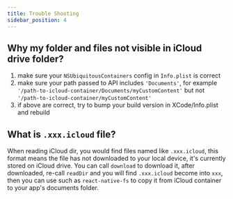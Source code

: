 ```yaml
---
title: Trouble Shooting
sidebar_position: 4
---
```


## Why my folder and files not visible in iCloud drive folder?

1. make sure your `NSUbiquitousContainers` config in `Info.plist` is correct
2. make sure your path passed to API includes `'Documents'`, for example `'/path-to-icloud-container/Documents/myCustomContent'` but not `'/path-to-icloud-container/myCustomContent'`
3. if above are correct, try to bump your build version in XCode/Info.plist and rebuild

## What is `.xxx.icloud` file?
When reading iCloud dir, you would find files named like `.xxx.icloud`, this format means the file has not downloaded to your local device, it's currently stored on iCloud drive. You can call `download` to download it, after downloaded, re-call `readDir` and you will find `.xxx.icloud` become into `xxx`, then you can use such as `react-native-fs` to copy it from iCloud container to your app's documents folder.
